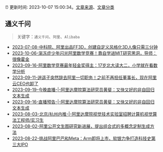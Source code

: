:alarm_clock: 更新时间: 2023-10-07 15:00:34。[文章来源](/README.md)、[文章分类](/TAGS.md)

## 通义千问


> 关键字：`通义千问`、`阿里`、`Alibaba`



- [2023-07-08-中科院、阿里出品FF3D，创建自定义风格化3D人像只需三分钟](https://posts.careerengine.us/p/64a8f17356a2e2354e54ec78) 
- [2023-10-06-渐冻症少年闪光阿里数学竞赛！靠自学进MIT研究黑洞，导师：很像霍金](https://posts.careerengine.us/p/651f913d4eea38290b9d0929) 
- [2023-09-16-阿里数学竞赛最年轻金奖得主：17岁北大读大二，小学就在看数学分析](https://posts.careerengine.us/p/650590fc74c19334bdafec1f) 
- [2023-09-11-逍遥子突然辞去阿里一切职务！之前不再担任董事长，现在阿里云CEO也卸了](https://posts.careerengine.us/p/64fe97375a95ca2620951c98) 
- [2023-09-19-今晚直播-|-阿里达摩院算法研究员黄斐：又快又好的非自回归文本生成](https://posts.careerengine.us/p/65099484f0de614b0d9f413a) 
- [2023-09-16-直播预告-|-阿里达摩院算法研究员黄斐：又快又好的非自回归文本生成](https://posts.careerengine.us/p/65058c371ce3752a3eb50793) 
- [2023-08-03-北京/杭州内推-|-阿里达摩院视觉技术实验室招聘计算机视觉算法工程师/实习生](https://posts.careerengine.us/p/64cb925eaa3c0f3343d208f8) 
- [2023-08-02-阿里公开文生图研究新进展，提出组合式的多概念定制生成方法](https://posts.careerengine.us/p/64c9e828f7c8ec7b2110a222) 
- [2023-08-22-挑战阿里巴巴和Meta：Arm即将上市，软银力争打造科技史第三大IPO](https://posts.careerengine.us/p/64e4496576ee633534c3024e) 
